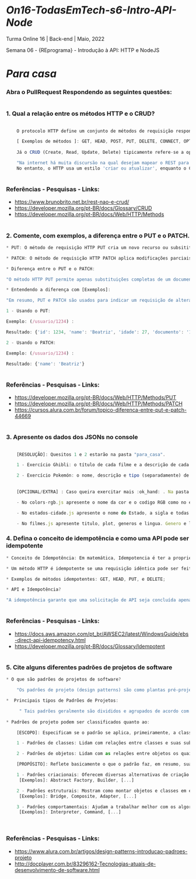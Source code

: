 # ***On16-TodasEmTech-s6-Intro-API-Node***
Turma Online 16 | Back-end | Maio, 2022 

Semana 06 - {REprograma} - Introdução à API: HTTP e NodeJS 



# ***Para casa***
### Abra o PullRequest Respondendo as seguintes questões:
#


### **1. Qual a relação entre os métodos HTTP e o CRUD?**

```javascript

    O protocolo HTTP define um conjunto de métodos de requisição responsáveis por indicar a ação a ser executada para um dado recurso.

    [ Exemplos de métodos ]: GET, HEAD, POST, PUT, DELETE, CONNECT, OPTIONS, TRACE, PATCH.
    
    Já o CRUD (Create, Read, Update, Delete) tipicamente refere-se a operações perfomadas em um banco de dados ou base de dados, mas também pode aplicar-se para funções de alto nível de uma aplicação.

    "Na internet há muita discursão na qual desejam mapear o REST para o CRUD diretamente, porque o REST over HTTP fornece GET PUT POST e DELETE, enquanto o CRUD fornece CREATE RETRIEVE UPDATE DELETE. É muito comum querer mapear os verbos REST diretamente para as operações CRUD.
    No entanto, o HTTP usa um estilo 'criar ou atualizar', enquanto o CRUD separa criar e atualizar. Isso torna inviável realizar um mapeamento geral entre ambos."
```

#
### **Referências - Pesquisas - Links:** 

- https://www.brunobrito.net.br/rest-nao-e-crud/
- https://developer.mozilla.org/pt-BR/docs/Glossary/CRUD
- https://developer.mozilla.org/pt-BR/docs/Web/HTTP/Methods

#

### **2. Comente, com exemplos, a diferença entre o PUT e o PATCH.**

```javascript
* PUT: O método de requisição HTTP PUT cria um novo recurso ou subsititui uma representação do recurso de destino com os novos dados;

* PATCH: O método de requisição HTTP PATCH aplica modificações parciais a um recurso;

* Diferença entre o PUT e o PATCH: 

"O método HTTP PUT permite apenas substituições completas de um documento. Em contraste ao PUT, o método PATCH não é idempotente, ou seja, requisições sucessivas idênticas podem obter efeitos distintos. Todavia, é possível realizar requisições PATCH de modo a serem idempotentes."

* Entendendo a diferença com [Exemplos]: 

"Em resumo, PUT e PATCH são usados para indicar um requisição de alteração de dados. Geralmente, ao usar-se o PUT, fica legível que a alteração do dado será com referência a entidade completa."

1 - Usando o PUT:

Exemplo: (/usuario/1234) :

Resultado: {'id': 1234, 'name': 'Beatriz', 'idade': 27, 'documento': '123.321.12-X'}

2 - Usando o PATCH:

Exemplo: (/usuario/1234) :

Resultado: {'name': 'Beatriz'}

```

#
### **Referências - Pesquisas - Links:** 
- https://developer.mozilla.org/pt-BR/docs/Web/HTTP/Methods/PUT
- https://developer.mozilla.org/pt-BR/docs/Web/HTTP/Methods/PATCH
- https://cursos.alura.com.br/forum/topico-diferenca-entre-put-e-patch-44669
#


### **3. Apresente os dados dos JSONs no console**
```javascript

    [RESOLUÇÃO]: Quesitos 1 e 2 estarão na pasta "para_casa".

    1 - Exercício Ghibli: o título de cada filme e a descrição de cada filme 

    2 - Exercício Pokemón: o nome, descrição e tipo (separadamente) de cada pokemón    
    
    
    [OPCIONAL/EXTRA] : Caso queira exercitar mais :ok_hand: . Na pasta "extras", temos alguns jsons, você pode:

    - No colors-rgb.js apresente o nome da cor e o codigo RGB como no exemplo: "gainsboro - rgb(220, 220, 220, 1)"

    - No estados-cidade.js apresente o nome do Estado, a sigla e todas as cidadades, sem arrays aparentes no console

    - No filmes.js apresente titulo, plot, generos e lingua. Genero e lingua devem ser apresentados em arrays no console.


```

### **4. Defina o conceito de idempotência e como uma API pode ser idempotente**

```javascript
* Conceito de Idempotência: Em matemática, Idempotencia é ter a propriedade de poder ser aplicado mais do que uma vez sem que o resultado se altere;

* Um método HTTP é idempotente se uma requisição idêntica pode ser feita uma ou mais vezes em sequência com o mesmo efeito enquanto deixa o servidor no mesmo estado;

* Exemplos de métodos idempotentes: GET, HEAD, PUT, e DELETE;

* API e Idempotência?

"A idempotência garante que uma solicitação de API seja concluída apenas uma vez. Com uma solicitação idempotente, se a solicitação original for concluída com êxito, as novas tentativas subsequentes retornam o resultado da solicitação original bem-sucedida e não terão efeito adicional."

```

#
### **Referências - Pesquisas - Links:** 
- https://docs.aws.amazon.com/pt_br/AWSEC2/latest/WindowsGuide/ebs-direct-api-idempotency.html
- https://developer.mozilla.org/pt-BR/docs/Glossary/Idempotent

#

### **5. Cite alguns diferentes padrões de projetos de software**


```javascript
* O que são padrões de projetos de software? 

    "Os padrões de projeto (design patterns) são como plantas pré-projetadas de uma construção, que você pode alterar para se adequar melhor na resolução de um problema recorrente em seu código."

*  Principais tipos de Padrões de Projetos: 

     " Tais padrões geralmente são divididos e agrupados de acordo com a natureza de cada problema que eles solucionam." 
     
* Padrões de projeto podem ser classificados quanto ao:

    [ESCOPO]: Especificam se o padrão se aplica, primeiramente, a classes ou objetos:

    1 - Padrões de classes: Lidam com relações entre classes e suas sub classes e são estabelecidas por herança.

    2 - Padrões de objetos: Lidam com as relações entre objetos os quais podem ser alterados em tempo de execução.

    [PROPÓSITO]: Reflete basicamente o que o padrão faz, em resumo, suas funcionalidades:

    1 - Padrões criacionais: Oferecem diversas alternativas de criação de objetos, o que aumenta a flexibilidade e a reutilização de código.
     [Exemplos]: Abstract Factory, Builder, [...]

    2 - Padrões estruturais: Mostram como montar objetos e classes em estruturas maiores, sem perder a eficiência e flexibilidade.
     [Exemplos]: Bridge, Composite, Adapter, [...]

    3 - Padrões comportamentais: Ajudam a trabalhar melhor com os algoritmos e com a delegação de responsabilidades entre os objetos.
     [Exemplos]: Interpreter, Command, [...]
    
```
#

### **Referências - Pesquisas - Links:** 
- https://www.alura.com.br/artigos/design-patterns-introducao-padroes-projeto
- http://docplayer.com.br/83296162-Tecnologias-atuais-de-desenvolvimento-de-software.html

#